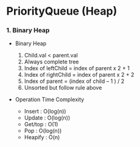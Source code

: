 # PriorityQueue (Heap)
### 1. Binary Heap
- Binary Heap
	1. Child.val < parent.val
	2.  Always complete tree
	3. Index of leftChild = index of parent x 2 + 1
	4. Index of rightChild = index of parent x 2 + 2
	5.  Index of parent = (index of child – 1 ) / 2
	6. Unsorted but follow rule above

- Operation Time Complexity
	- Insert : O(log(n))
	- Update : O(log(n))
	- Get/top : O(1)
	- Pop : O(log(n))
	- Heapify : O(n)